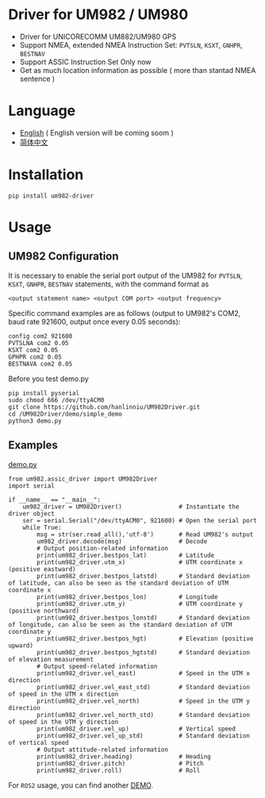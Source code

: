 # Driver for UM982 / UM980

- Driver for UNICORECOMM UM882/UM980 GPS
- Support NMEA, extended NMEA Instruction Set: `PVTSLN`, `KSXT`, `GNHPR`, `BESTNAV`
- Support ASSIC Instruction Set Only now
- Get as much location information as possible ( more than stantad NMEA sentence )

# Language

- [English](readme.md) ( English version will be coming soom )
- [简体中文](appendix/readme_zh.md)



# Installation

```
pip install um982-driver
```

# Usage

## UM982 Configuration
It is necessary to enable the serial port output of the UM982 for `PVTSLN`, `KSXT`, `GNHPR`, `BESTNAV` statements, with the command format as
```
<output statement name> <output COM port> <output frequency>
```
Specific command examples are as follows (output to UM982's COM2, baud rate 921600, output once every 0.05 seconds):
```
config com2 921600
PVTSLNA com2 0.05
KSXT com2 0.05
GPHPR com2 0.05
BESTNAVA com2 0.05
```

Before you test demo.py
```
pip install pyserial
sudo chmod 666 /dev/ttyACM0
git clone https://github.com/hanlinniu/UM982Driver.git
cd /UM982Driver/demo/simple_demo
python3 demo.py

```

## Examples
[demo.py](demo/simple_demo/demo.py)
```
from um982.assic_driver import UM982Driver
import serial

if __name__ == "__main__":
    um982_driver = UM982Driver()                # Instantiate the driver object
    ser = serial.Serial("/dev/ttyACM0", 921600) # Open the serial port
    while True:
        msg = str(ser.read_all(),'utf-8')       # Read UM982's output
        um982_driver.decode(msg)                # Decode
        # Output position-related information
        print(um982_driver.bestpos_lat)         # Latitude
        print(um982_driver.utm_x)               # UTM coordinate x (positive eastward)
        print(um982_driver.bestpos_latstd)      # Standard deviation of latitude, can also be seen as the standard deviation of UTM coordinate x
        print(um982_driver.bestpos_lon)         # Longitude
        print(um982_driver.utm_y)               # UTM coordinate y (positive northward)
        print(um982_driver.bestpos_lonstd)      # Standard deviation of longitude, can also be seen as the standard deviation of UTM coordinate y
        print(um982_driver.bestpos_hgt)         # Elevation (positive upward)
        print(um982_driver.bestpos_hgtstd)      # Standard deviation of elevation measurement
        # Output speed-related information
        print(um982_driver.vel_east)            # Speed in the UTM x direction
        print(um982_driver.vel_east_std)        # Standard deviation of speed in the UTM x direction
        print(um982_driver.vel_north)           # Speed in the UTM y direction
        print(um982_driver.vel_north_std)       # Standard deviation of speed in the UTM y direction
        print(um982_driver.vel_up)              # Vertical speed
        print(um982_driver.vel_up_std)          # Standard deviation of vertical speed
        # Output attitude-related information
        print(um982_driver.heading)             # Heading
        print(um982_driver.pitch)               # Pitch
        print(um982_driver.roll)                # Roll
```
For `ROS2` usage, you can find another [DEMO](demo/ros2/).